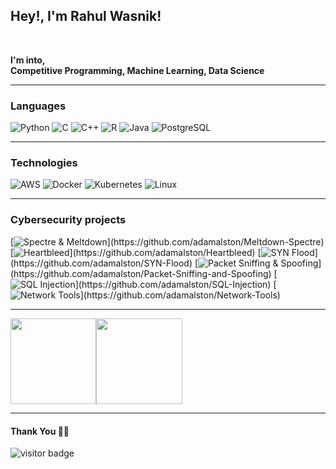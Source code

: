 <h2>Hey!, I'm Rahul Wasnik!</h2>
<br/>

**I'm into,**
<br/>
**Competitive Programming, Machine Learning, Data Science**

***********************************

### Languages

![Python](https://img.shields.io/badge/-Python-fff?&logo=python)
![C](https://img.shields.io/badge/-C-fff?&logo=C)
![C++](https://img.shields.io/badge/-C++-fff?&logo=c%2b%2b&logoColor=00599C)
![R](https://img.shields.io/badge/-R-fff?&logo=R&logoColor=ddc508)
![Java](https://img.shields.io/badge/-Java-fff?&logo=Java&logoColor=007396)
![PostgreSQL](https://img.shields.io/badge/-PostgreSQL-fff?&logo=PostgreSQL&logoColor=336791)

***********************************


### Technologies

![AWS](https://img.shields.io/badge/-AWS-fff?&logo=Amazon-AWS&logoColor=232F3E)
![Docker](https://img.shields.io/badge/-Docker-fff?&logo=Docker)
![Kubernetes](https://img.shields.io/badge/-Kubernetes-fff?&logo=Kubernetes)
![Linux](https://img.shields.io/badge/-Linux-fff?&logo=linux&logoColor=000)

***********************************

### Cybersecurity projects

[![Spectre & Meltdown](https://img.shields.io/badge/-🛡%20Spectre%20&%20Meltdown-fff?)](https://github.com/adamalston/Meltdown-Spectre)
[![Heartbleed](https://img.shields.io/badge/-🩸%20Heartbleed-fff?)](https://github.com/adamalston/Heartbleed)
[![SYN Flood](https://img.shields.io/badge/-🌊%20SYN%20Flood-fff?)](https://github.com/adamalston/SYN-Flood)
[![Packet Sniffing & Spoofing](https://img.shields.io/badge/-🗂%20Packet%20Sniffing%20&%20Spoofing-fff?)](https://github.com/adamalston/Packet-Sniffing-and-Spoofing)
[![SQL Injection](https://img.shields.io/badge/-💉%20SQL%20Injection-fff?)](https://github.com/adamalston/SQL-Injection)
[![Network Tools](https://img.shields.io/badge/-🌐%20Network%20Tools-fff?)](https://github.com/adamalston/Network-Tools)

***********************************

<a href="https://www.adamalston.com/"><img height="137.3px" src="https://github-readme-stats.vercel.app/api?username=FeurialBlack&hide_title=true&hide_border=true&show_icons=true&include_all_commits=true&count_private=true&line_height=21&text_color=000&icon_color=000&bg_color=0,ea6161,ffc64d,fffc4d,52fa5a&theme=graywhite" /><!-- wi*quL3fcV --><img height="137.3px" src="https://github-readme-stats.vercel.app/api/top-langs/?username=FeurialBlack&hide=html&hide_title=true&hide_border=true&layout=compact&langs_count=7&exclude_repo=comp426&text_color=000&icon_color=fff&bg_color=0,52fa5a,4dfcff,c64dff&theme=graywhite" /></a>



***********************************

#### Thank You 🙏🏼

<p>
<img src="https://visitor-badge.laobi.icu/badge?page_id=FeurialBlack" alt="visitor badge"/>
</p>
